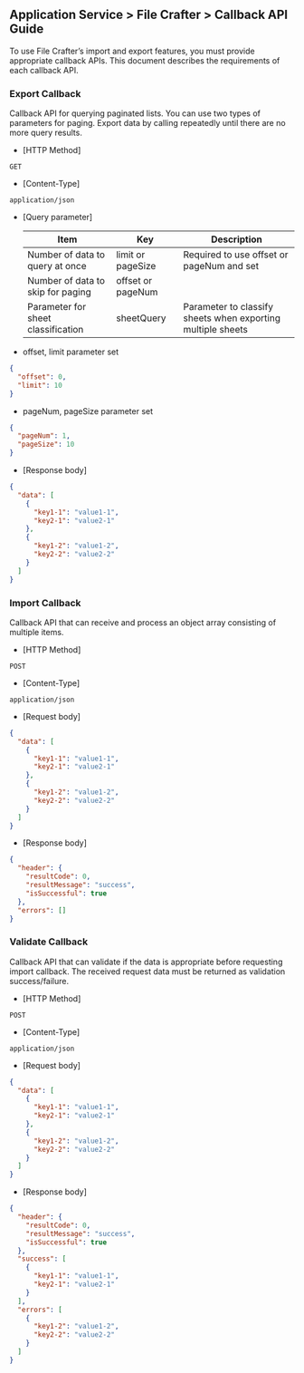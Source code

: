 ## Application Service > File Crafter > Callback API Guide

To use File Crafter’s import and export features, you must provide appropriate callback APIs.
This document describes the requirements of each callback API.

### Export Callback

Callback API for querying paginated lists. You can use two types of parameters for paging.
Export data by calling repeatedly until there are no more query results.

- [HTTP Method]

```
GET
```
- [Content-Type]

```
application/json
```

- [Query parameter]

  | Item                 | Key                 | Description                              |
  |--------------------|-------------------|---------------------------------|
  | Number of data to query at once    | limit or pageSize | Required to use offset or pageNum and set    |             
  | Number of data to skip for paging | offset or pageNum |                                 |
  | Parameter for sheet classification         | sheetQuery        | Parameter to classify sheets when exporting multiple sheets |                              |

- offset, limit parameter set
```json
{
  "offset": 0,
  "limit": 10
}
```

- pageNum, pageSize parameter set

```json
{
  "pageNum": 1,
  "pageSize": 10
}
```

- [Response body]
```json
{
  "data": [
    {
      "key1-1": "value1-1",
      "key2-1": "value2-1"
    },
    {
      "key1-2": "value1-2",
      "key2-2": "value2-2"
    }
  ]
}
```

### Import Callback

Callback API that can receive and process an object array consisting of multiple items.

- [HTTP Method]
```
POST
```
- [Content-Type]
```
application/json
```

- [Request body]
```json
{
  "data": [
    {
      "key1-1": "value1-1",
      "key2-1": "value2-1"
    },
    {
      "key1-2": "value1-2",
      "key2-2": "value2-2"
    }
  ]
}
```
- [Response body]
```json
{
  "header": {
    "resultCode": 0,
    "resultMessage": "success",
    "isSuccessful": true
  },
  "errors": []  
}
```

### Validate Callback

Callback API that can validate if the data is appropriate before requesting import callback. The received request data must be returned as validation success/failure.

- [HTTP Method]

```
POST
```
- [Content-Type]
```
application/json
```

- [Request body]
```json
{
  "data": [
    {
      "key1-1": "value1-1",
      "key2-1": "value2-1"
    },
    {
      "key1-2": "value1-2",
      "key2-2": "value2-2"
    }
  ]
}
```

- [Response body]

```json
{
  "header": {
    "resultCode": 0,
    "resultMessage": "success",
    "isSuccessful": true
  },
  "success": [
    {
      "key1-1": "value1-1",
      "key2-1": "value2-1"
    }
  ],
  "errors": [
    {
      "key1-2": "value1-2",
      "key2-2": "value2-2"
    }
  ]         
}
```